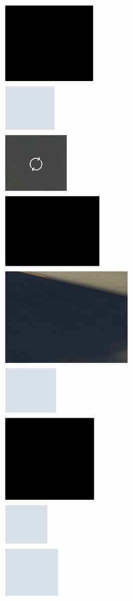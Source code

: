 ![](EpVdBDGRY6.gif)

![](explorer_PyzfjNG3ez.gif)

![](gmod_hXCQ4NhPPR.gif)

![](gmod_qSV7nbyr01.gif)

![](gmod_tVMHJWtuCO.gif)

![](JIqBrEdqQh.gif)

![](q3GHXPVedx.gif)

![](RnyoAtwYDg.gif)

![](rp78DFIg1o.gif)
